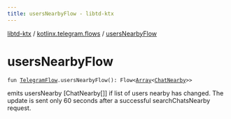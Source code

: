 ```yaml
---
title: usersNearbyFlow - libtd-ktx
---
```


[libtd-ktx](../index.html) / [kotlinx.telegram.flows](index.html) / [usersNearbyFlow](./users-nearby-flow.html)

# usersNearbyFlow

`fun `[`TelegramFlow`](../kotlinx.telegram.core/-telegram-flow/index.html)`.usersNearbyFlow(): Flow<`[`Array`](https://kotlinlang.org/api/latest/jvm/stdlib/kotlin/-array/index.html)`<`[`ChatNearby`](https://tdlibx.github.io/td/docs/org/drinkless/td/libcore/telegram/TdApi/ChatNearby.html)`>>`

emits usersNearby [ChatNearby[]] if list of users nearby has changed. The update is sent only 60
seconds after a successful searchChatsNearby request.


